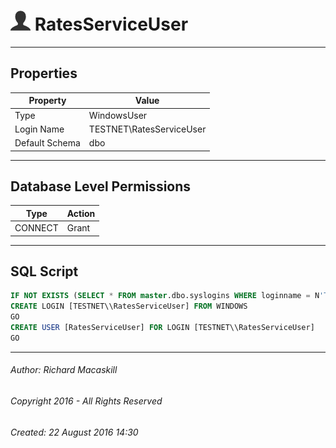 #### 



# ![Users](../../../../Images/User32.png) RatesServiceUser

---

## <a name="#properties"></a>Properties

| Property | Value |
|---|---|
| Type | WindowsUser |
| Login Name | TESTNET\\RatesServiceUser |
| Default Schema | dbo |


---

## <a name="#databaselevelpermissions"></a>Database Level Permissions

| Type | Action |
|---|---|
| CONNECT | Grant |


---

## <a name="#sqlscript"></a>SQL Script

```sql
IF NOT EXISTS (SELECT * FROM master.dbo.syslogins WHERE loginname = N'TESTNET\\RatesServiceUser')
CREATE LOGIN [TESTNET\\RatesServiceUser] FROM WINDOWS
GO
CREATE USER [RatesServiceUser] FOR LOGIN [TESTNET\\RatesServiceUser]
GO

```


---

###### Author:  Richard Macaskill

###### Copyright 2016 - All Rights Reserved

###### Created: 22 August 2016 14:30

